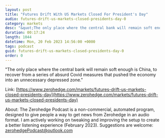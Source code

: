 ```yaml
---
layout: post
title: "Futures Drift With US Markets Closed For President's Day"
audio: futures-drift-us-markets-closed-presidents-day-0
category: markets
desc: "&quot;The only place where the central bank will remain soft enough is China, to recover from a series of absurd Covid measures that pushed the economy into an unnecessary depressed zone.&quot;"
duration: 00:17:24
length: 1044
datetime: Mon, 20 Feb 2023 14:56:00 +0000
tags: podcast
guid: futures-drift-us-markets-closed-presidents-day-0
order: 0
---
```

&quot;The only place where the central bank will remain soft enough is China, to recover from a series of absurd Covid measures that pushed the economy into an unnecessary depressed zone.&quot;

Link: [https://www.zerohedge.com/markets/futures-drift-us-markets-closed-presidents-day](https://www.zerohedge.com/markets/futures-drift-us-markets-closed-presidents-day)

About: The Zerohedge Podcast is a non-commercial, automated program, designed to give people a way to get news from Zerohedge in an audio format.  I am actively working on tweaking and improving the setup to create a better listening experience (February 2023).  Suggestions are welcome: [zerohedgePodcast@outlook.com](mailto:zerohedgePodcast@outlook.com)
